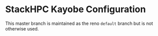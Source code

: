 # StackHPC Kayobe Configuration

This master branch is maintained as the reno `default` branch but is not otherwise used.
